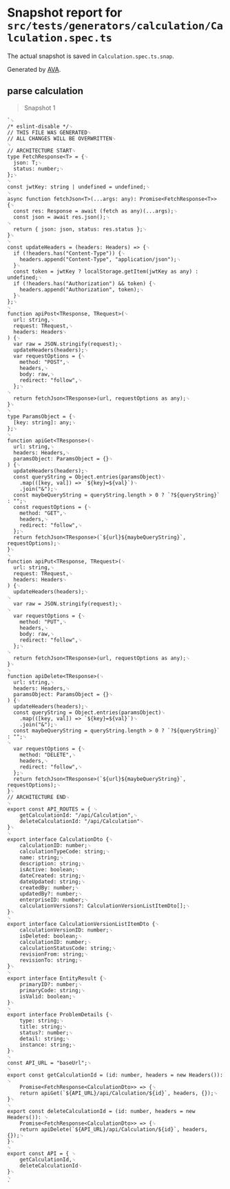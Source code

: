 # Snapshot report for `src/tests/generators/calculation/Calculation.spec.ts`

The actual snapshot is saved in `Calculation.spec.ts.snap`.

Generated by [AVA](https://avajs.dev).

## parse calculation

> Snapshot 1

    `␊
    /* eslint-disable */␊
    // THIS FILE WAS GENERATED␊
    // ALL CHANGES WILL BE OVERWRITTEN␊
    ␊
    // ARCHITECTURE START␊
    type FetchResponse<T> = {␊
      json: T;␊
      status: number;␊
    };␊
    ␊
    const jwtKey: string | undefined = undefined;␊
    ␊
    async function fetchJson<T>(...args: any): Promise<FetchResponse<T>> {␊
      const res: Response = await (fetch as any)(...args);␊
      const json = await res.json();␊
    ␊
      return { json: json, status: res.status };␊
    }␊
    ␊
    const updateHeaders = (headers: Headers) => {␊
      if (!headers.has("Content-Type")) {␊
        headers.append("Content-Type", "application/json");␊
      }␊
      const token = jwtKey ? localStorage.getItem(jwtKey as any) : undefined;␊
      if (!headers.has("Authorization") && token) {␊
        headers.append("Authorization", token);␊
      }␊
    };␊
    ␊
    function apiPost<TResponse, TRequest>(␊
      url: string,␊
      request: TRequest,␊
      headers: Headers␊
    ) {␊
      var raw = JSON.stringify(request);␊
      updateHeaders(headers);␊
      var requestOptions = {␊
        method: "POST",␊
        headers,␊
        body: raw,␊
        redirect: "follow",␊
      };␊
    ␊
      return fetchJson<TResponse>(url, requestOptions as any);␊
    }␊
    ␊
    type ParamsObject = {␊
      [key: string]: any;␊
    };␊
    ␊
    function apiGet<TResponse>(␊
      url: string,␊
      headers: Headers,␊
      paramsObject: ParamsObject = {}␊
    ) {␊
      updateHeaders(headers);␊
      const queryString = Object.entries(paramsObject)␊
        .map(([key, val]) => `${key}=${val}`)␊
        .join("&");␊
      const maybeQueryString = queryString.length > 0 ? `?${queryString}` : "";␊
      const requestOptions = {␊
        method: "GET",␊
        headers,␊
        redirect: "follow",␊
      };␊
      return fetchJson<TResponse>(`${url}${maybeQueryString}`, requestOptions);␊
    }␊
    ␊
    function apiPut<TResponse, TRequest>(␊
      url: string,␊
      request: TRequest,␊
      headers: Headers␊
    ) {␊
      updateHeaders(headers);␊
    ␊
      var raw = JSON.stringify(request);␊
    ␊
      var requestOptions = {␊
        method: "PUT",␊
        headers,␊
        body: raw,␊
        redirect: "follow",␊
      };␊
    ␊
      return fetchJson<TResponse>(url, requestOptions as any);␊
    }␊
    ␊
    function apiDelete<TResponse>(␊
      url: string,␊
      headers: Headers,␊
      paramsObject: ParamsObject = {}␊
    ) {␊
      updateHeaders(headers);␊
      const queryString = Object.entries(paramsObject)␊
        .map(([key, val]) => `${key}=${val}`)␊
        .join("&");␊
      const maybeQueryString = queryString.length > 0 ? `?${queryString}` : "";␊
    ␊
      var requestOptions = {␊
        method: "DELETE",␊
        headers,␊
        redirect: "follow",␊
      };␊
      return fetchJson<TResponse>(`${url}${maybeQueryString}`, requestOptions);␊
    }␊
    // ARCHITECTURE END␊
    ␊
    export const API_ROUTES = { ␊
    	getCalculationId: "/api/Calculation",␊
    	deleteCalculationId: "/api/Calculation"␊
    }␊
    ␊
    export interface CalculationDto {␊
    	calculationID: number;␊
    	calculationTypeCode: string;␊
    	name: string;␊
    	description: string;␊
    	isActive: boolean;␊
    	dateCreated: string;␊
    	dateUpdated: string;␊
    	createdBy: number;␊
    	updatedBy?: number;␊
    	enterpriseID: number;␊
    	calculationVersions?: CalculationVersionListItemDto[];␊
    }␊
    ␊
    export interface CalculationVersionListItemDto {␊
    	calculationVersionID: number;␊
    	isDeleted: boolean;␊
    	calculationID: number;␊
    	calculationStatusCode: string;␊
    	revisionFrom: string;␊
    	revisionTo: string;␊
    }␊
    ␊
    export interface EntityResult {␊
    	primaryID?: number;␊
    	primaryCode: string;␊
    	isValid: boolean;␊
    }␊
    ␊
    export interface ProblemDetails {␊
    	type: string;␊
    	title: string;␊
    	status?: number;␊
    	detail: string;␊
    	instance: string;␊
    }␊
    ␊
    const API_URL = "baseUrl";␊
    ␊
    export const getCalculationId = (id: number, headers = new Headers()): ␊
    	Promise<FetchResponse<CalculationDto>> => {␊
    	return apiGet(`${API_URL}/api/Calculation/${id}`, headers, {});␊
    }␊
    ␊
    export const deleteCalculationId = (id: number, headers = new Headers()): ␊
    	Promise<FetchResponse<CalculationDto>> => {␊
    	return apiDelete(`${API_URL}/api/Calculation/${id}`, headers, {});␊
    }␊
    ␊
    export const API = { ␊
    	getCalculationId,␊
    	deleteCalculationId␊
    }␊
    ␊
    `
